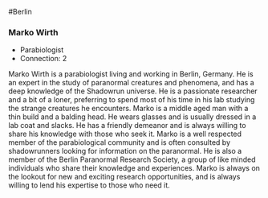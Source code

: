 #Berlin 
### Marko Wirth
- Parabiologist
- Connection: 2

Marko Wirth is a parabiologist living and working in Berlin, Germany. He is an expert in the study of paranormal creatures and phenomena, and has a deep knowledge of the Shadowrun universe. He is a passionate researcher and a bit of a loner, preferring to spend most of his time in his lab studying the strange creatures he encounters. Marko is a middle aged man with a thin build and a balding head. He wears glasses and is usually dressed in a lab coat and slacks. He has a friendly demeanor and is always willing to share his knowledge with those who seek it. Marko is a well respected member of the parabiological community and is often consulted by shadowrunners looking for information on the paranormal. He is also a member of the Berlin Paranormal Research Society, a group of like minded individuals who share their knowledge and experiences. Marko is always on the lookout for new and exciting research opportunities, and is always willing to lend his expertise to those who need it.